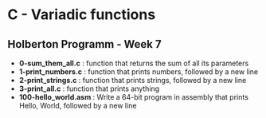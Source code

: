 <h1>C - Variadic functions</h1>
<h2>Holberton Programm - Week 7</h2>
<ul>
<li><strong>0-sum_them_all.c</strong> : function that returns the sum of all its parameters</li>
<li><strong>1-print_numbers.c</strong> : function that prints numbers, followed by a new line</li>
<li><strong>2-print_strings.c</strong> : function that prints strings, followed by a new line</li>
<li><strong>3-print_all.c</strong> : function that prints anything</li>
<li><strong>100-hello_world.asm</strong> : Write a 64-bit program in assembly that prints Hello, World, followed by a new line</li>
</ul>
